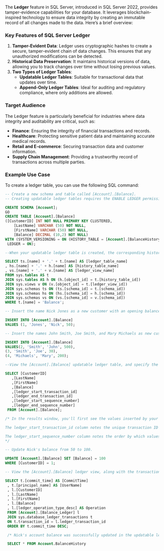 The **Ledger** feature in SQL Server, introduced in SQL Server 2022, provides tamper-evidence capabilities for your database. It leverages blockchain-inspired technology to ensure data integrity by creating an immutable record of all changes made to the data. Here’s a brief overview:

### Key Features of SQL Server Ledger
1. **Tamper-Evident Data**: Ledger uses cryptographic hashes to create a secure, tamper-evident chain of data changes. This ensures that any unauthorized modifications can be detected.
2. **Historical Data Preservation**: It maintains historical versions of data, allowing you to track changes over time without losing previous values.
3. **Two Types of Ledger Tables**:
   - **Updatable Ledger Tables**: Suitable for transactional data that updates over time.
   - **Append-Only Ledger Tables**: Ideal for auditing and regulatory compliance, where only additions are allowed.

### Target Audience
The Ledger feature is particularly beneficial for industries where data integrity and auditability are critical, such as:
- **Finance**: Ensuring the integrity of financial transactions and records.
- **Healthcare**: Protecting sensitive patient data and maintaining accurate medical records.
- **Retail and E-commerce**: Securing transaction data and customer information.
- **Supply Chain Management**: Providing a trustworthy record of transactions across multiple parties.

### Example Use Case
To create a ledger table, you can use the following SQL command:
```sql
-- Create a new schema and table called [Account].[Balance].
-- Creating updatable ledger tables requires the ENABLE LEDGER permission.

CREATE SCHEMA [Account];
GO  
CREATE TABLE [Account].[Balance]
([CustomerID] INT NOT NULL PRIMARY KEY CLUSTERED,
    [LastName] VARCHAR (50) NOT NULL,
    [FirstName] VARCHAR (50) NOT NULL,
    [Balance] DECIMAL (10,2) NOT NULL)
WITH (SYSTEM_VERSIONING = ON (HISTORY_TABLE = [Account].[BalanceHistory]),
 LEDGER = ON);

--When your updatable ledger table is created, the corresponding history table and ledger view are also created. Run the following T-SQL commands to see the new table and the new view.

SELECT ts.[name] + '.' + t.[name] AS [ledger_table_name]
, hs.[name] + '.' + h.[name] AS [history_table_name]
, vs.[name] + '.' + v.[name] AS [ledger_view_name]
FROM sys.tables AS t
JOIN sys.tables AS h ON (h.[object_id] = t.[history_table_id])
JOIN sys.views v ON (v.[object_id] = t.[ledger_view_id])
JOIN sys.schemas ts ON (ts.[schema_id] = t.[schema_id])
JOIN sys.schemas hs ON (hs.[schema_id] = h.[schema_id])
JOIN sys.schemas vs ON (vs.[schema_id] = v.[schema_id])
WHERE t.[name] = 'Balance';

-- Insert the name Nick Jones as a new customer with an opening balance of $50.

INSERT INTO [Account].[Balance]
VALUES (1, 'Jones', 'Nick', 50);

-- Insert the names John Smith, Joe Smith, and Mary Michaels as new customers with opening balances of $500, $30, and $200, respectively.

INSERT INTO [Account].[Balance]
VALUES(2, 'Smith', 'John', 500),
(3, 'Smith', 'Joe', 30),
(4, 'Michaels', 'Mary', 200);

--View the [Account].[Balance] updatable ledger table, and specify the GENERATED ALWAY columns added to the table.

SELECT [CustomerID]
   ,[LastName]
   ,[FirstName]
   ,[Balance]
   ,[ledger_start_transaction_id]
   ,[ledger_end_transaction_id]
   ,[ledger_start_sequence_number]
   ,[ledger_end_sequence_number]
 FROM [Account].[Balance];

/* In the results window, you'll first see the values inserted by your T-SQL commands, along with the system metadata that's used for data lineage purposes.

The ledger_start_transaction_id column notes the unique transaction ID associated with the transaction that inserted the data. Because John, Joe, and Mary were inserted by using the same transaction, they share the same transaction ID.

The ledger_start_sequence_number column notes the order by which values were inserted by the transaction.
*/

-- Update Nick's balance from 50 to 100.

UPDATE [Account].[Balance] SET [Balance] = 100
WHERE [CustomerID] = 1;

-- View the [Account].[Balance] ledger view, along with the transaction ledger system view to identify users that made the changes.

SELECT t.[commit_time] AS [CommitTime] 
 , t.[principal_name] AS [UserName]
 , l.[CustomerID]
 , l.[LastName]
 , l.[FirstName]
 , l.[Balance]
 , l.[ledger_operation_type_desc] AS Operation
 FROM [Account].[Balance_Ledger] l
 JOIN sys.database_ledger_transactions t
 ON t.transaction_id = l.ledger_transaction_id
 ORDER BY t.commit_time DESC;

 /* Nick's account balance was successfully updated in the updatable ledger table to 100. The ledger view shows that updating the ledger table is a DELETE of the original row with 50. The balance with a corresponding INSERT of a new row with 100 shows the new balance for Nick. */

 SELECT * FROM Account.BalanceHistory

```

